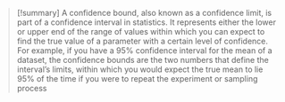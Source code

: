 > [!summary] 
>  A confidence bound, also known as a confidence limit, is part of a confidence interval in statistics. It represents either the lower or upper end of the range of values within which you can expect to find the true value of a parameter with a certain level of confidence. For example, if you have a 95% confidence interval for the mean of a dataset, the confidence bounds are the two numbers that define the interval’s limits, within which you would expect the true mean to lie 95% of the time if you were to repeat the experiment or sampling process

